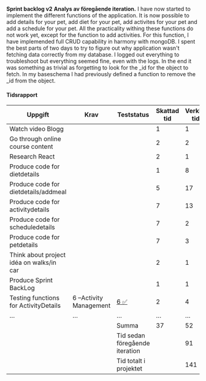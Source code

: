 
**Sprint backlog v2**
**Analys av föregående iteration.**
I have now started to implement the different functions of the application. It is now possible to add details for your pet, add diet for your pet, add activites for your pet and add a schedule for your pet. All the practicality withing these functions do not work yet, except for the function to add activities. For this function, I have implemended full CRUD capability in harmony with mongoDB. I spent the best parts of two days to try to figure out why application wasn't fetching data correctly from my database. I logged out everything to troubleshoot but everything seemed fine, even with the logs. In the end it was something as trivial as forgetting to look for the _id for the object to fetch. In my baseschema I had previously defined a function to remove the _id from the object.


#### Tidsrapport

| Uppgift                                            | Krav                  | Teststatus                        | Skattad tid | Verklig tid |
|----------------------------------------------------|-----------------------|-----------------------------------|-------------|-------------|
| Watch video Blogg                                  |                       |                                   | 1           |         1   |
| Go through online course content                   |                       |                                   | 2           |         2   |
| Research React                                     |                       |                                   | 2           |         1   |
| Produce code for dietdetails                       |                       |                                   | 1           |         8   |
| Produce code for dietdetails/addmeal               |                       |                                   | 5           |         17  |
| Produce code for activitydetails                   |                       |                                   | 7           |         13  |
| Produce code for scheduledetails                   |                       |                                   | 7           |         2   |
| Produce code for petdetails                        |                       |                                   | 7           |         3   |
| Think about project idéa on walks/in car           |                       |                                   | 2           |         1   |
| Produce Sprint BackLog                             |                       |                                   | 1           |         1   |
| Testing functions for ActivityDetails              | 6 –Activity Management|[6 ✅](/Testning/Testrapport-2.md)| 2            |        4    |
| …                                                  | …                     | …                                 | …           | …           |
|                                                    |                       | Summa                             | 37          |         52  |
|                                                    |                       | Tid sedan föregående iteration    |             |         91  |
|                                                    |                       | Tid totalt i projektet            |             |         141 |